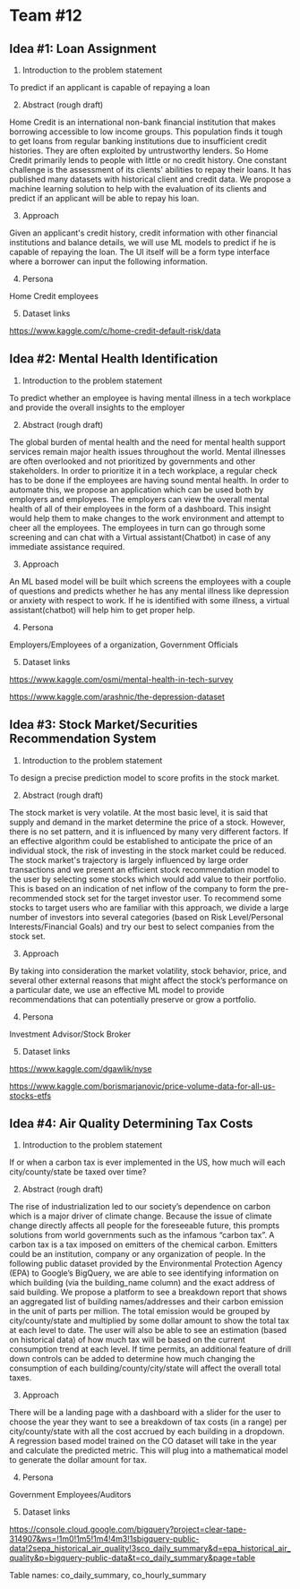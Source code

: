 # Team #12

## Idea #1:  Loan Assignment

1. Introduction to the problem statement

To predict if an applicant is capable of repaying a loan

2. Abstract (rough draft)

Home Credit is an international non-bank financial institution that makes borrowing accessible to low income groups. This population finds it tough to get loans from regular banking institutions due to insufficient credit histories. They are often exploited by untrustworthy lenders. So Home Credit primarily lends to people with little or no credit history. One constant challenge is the assessment of its clients' abilities to repay their loans. It has published many datasets with historical client and credit data. We propose a machine learning solution to help with the evaluation of its clients and predict if an applicant will be able to repay his loan.

3. Approach

Given an applicant's credit history, credit information with other financial institutions and balance details, we will use ML models to predict if he is capable of repaying the loan. The UI itself will be a form type interface where a borrower can input the following information.

4. Persona

Home Credit employees

5. Dataset links

https://www.kaggle.com/c/home-credit-default-risk/data
 
 
 
 
 
 



## Idea #2: Mental Health Identification

1. Introduction to the problem statement
		
To predict whether an employee is having mental illness in a tech workplace and provide the overall insights to the employer

2. Abstract (rough draft)
		
The global burden of mental health and the need for mental health support services remain major health issues throughout the world. Mental illnesses are often overlooked and not prioritized by governments and other stakeholders. In order to prioritize it in a tech workplace, a regular check has to be done if the employees are having sound mental health. In order to automate this, we propose an application which can be used both by employers and employees. The employers can view the overall mental health of all of their employees in the form of a dashboard. This insight would help them to make changes to the work environment and attempt to cheer all the employees. The employees in turn can go through some screening and can chat with a Virtual assistant(Chatbot) in case of any immediate assistance required.
		
3. Approach
	
An ML based model will be built which screens the employees with a couple of questions and predicts whether he has any mental illness like depression or anxiety with respect to work. If he is identified with some illness, a virtual assistant(chatbot) will help him to get proper help.

4. Persona
	
Employers/Employees of a organization, Government Officials

5. Dataset links
	
https://www.kaggle.com/osmi/mental-health-in-tech-survey
	
https://www.kaggle.com/arashnic/the-depression-dataset
	






## Idea #3: Stock Market/Securities Recommendation System

1. Introduction to the problem statement
	
To design a precise prediction model to score profits in the stock market.
 
2. Abstract (rough draft)
	
The stock market is very volatile. At the most basic level, it is said that supply and demand in the market determine the price of a stock. However, there is no set pattern, and it is influenced by many very different factors. If an effective algorithm could be established to anticipate the price of an individual stock, the risk of investing in the stock market could be reduced. The stock market's trajectory is largely influenced by large order transactions and we present an efficient stock recommendation model to the user by selecting some stocks which would add value to their portfolio. This is based on an indication of net inflow of the company to form the pre-recommended stock set for the target investor user. To recommend some stocks to target users who are familiar with this approach, we divide a large number of investors into several categories (based on Risk Level/Personal Interests/Financial Goals) and try our best to select companies from the stock set.
 
3. Approach
	
By taking into consideration the market volatility, stock behavior, price, and several other external reasons that might affect the stock’s performance on a particular date, we use an effective ML model to provide recommendations that can potentially preserve or grow a portfolio.
	
4. Persona
	
Investment Advisor/Stock Broker
 
5. Dataset links
	
https://www.kaggle.com/dgawlik/nyse

https://www.kaggle.com/borismarjanovic/price-volume-data-for-all-us-stocks-etfs
 



## Idea #4: Air Quality Determining Tax Costs

1. Introduction to the problem statement

If or when a carbon tax is ever implemented in the US, how much will each city/county/state be taxed over time?

2. Abstract (rough draft)
	
The rise of industrialization led to our society’s dependence on carbon which is a major driver of climate change. Because the issue of climate change directly affects all people for the foreseeable future, this prompts solutions from world governments such as the infamous “carbon tax”. A carbon tax is a tax imposed on emitters of the chemical carbon. Emitters could be an institution, company or any organization of people. In the following public dataset provided by the Environmental Protection Agency (EPA) to Google’s BigQuery, we are able to see identifying information on which building (via the building_name column) and the exact address of said building. We propose a platform to see a breakdown report that shows an aggregated list of building names/addresses and their carbon emission in the unit of parts per million. The total emission would be grouped by city/county/state and multiplied by some dollar amount to show the total tax at each level to date. The user will also be able to see an estimation (based on historical data) of how much tax will be based on the current consumption trend at each level. If time permits, an additional feature of drill down controls can be added to determine how much changing the consumption of each building/county/city/state will affect the overall total taxes.

3. Approach
    
There will be a landing page with a dashboard with a slider for the user to choose the year they want to see a breakdown of tax costs (in a range) per city/county/state with all the cost accrued by each building in a dropdown. A regression based model trained on the CO dataset will take in the year and calculate the predicted metric. This will plug into a  mathematical model to generate the dollar amount for tax.

4. Persona
	
Government Employees/Auditors

5. Dataset links

https://console.cloud.google.com/bigquery?project=clear-tape-314907&ws=!1m0!1m5!1m4!4m3!1sbigquery-public-data!2sepa_historical_air_quality!3sco_daily_summary&d=epa_historical_air_quality&p=bigquery-public-data&t=co_daily_summary&page=table

Table names: co_daily_summary, co_hourly_summary
